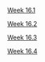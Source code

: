   

[Week 16.1](./Week%2016.1/Week%2016.1.md)

[Week 16.2](./Week%2016.2/Week%2016.2.md)

[Week 16.3](./Week%2016.3/Week%2016.3.md)

[Week 16.4](./Week%2016.4/Week%2016.4.md)